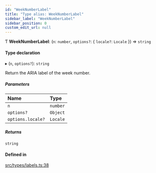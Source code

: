 ```yaml
---
id: "WeekNumberLabel"
title: "Type alias: WeekNumberLabel"
sidebar_label: "WeekNumberLabel"
sidebar_position: 0
custom_edit_url: null
---
```


Ƭ **WeekNumberLabel**: (`n`: `number`, `options?`: { `locale?`: `Locale`  }) => `string`

#### Type declaration

▸ (`n`, `options?`): `string`

Return the ARIA label of the week number.

##### Parameters

| Name | Type |
| :------ | :------ |
| `n` | `number` |
| `options?` | `Object` |
| `options.locale?` | `Locale` |

##### Returns

`string`

#### Defined in

[src/types/labels.ts:38](https://github.com/gpbl/react-day-picker/blob/cd80be68f/src/types/labels.ts#L38)
